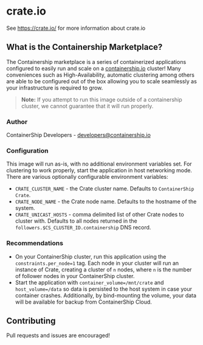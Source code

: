 # crate.io

See https://crate.io/ for more information about crate.io

## What is the Containership Marketplace?

The Containership marketplace is a series of containerized applications configured to easily run and scale on a [containership.io](https://containership.io) cluster! Many conveniences such as High-Availability, automatic clustering among others are able to be configured out of the box allowing you to scale seamlessly as your infrastructure is required to grow.

> **Note:** If you attempt to run this image outside of a containership cluster, we cannot guarantee that it will run properly.

### Author
ContainerShip Developers - developers@containership.io

### Configuration
This image will run as-is, with no additional environment variables set. For clustering to work properly, start the application in host networking mode. There are various optionally configurable environment variables:

* `CRATE_CLUSTER_NAME` - the Crate cluster name. Defaults to `ContainerShip Crate`.
* `CRATE_NODE_NAME` - the Crate node name. Defaults to the hostname of the system.
* `CRATE_UNICAST_HOSTS` - comma delimited list of other Crate nodes to cluster with. Defaults to all nodes returned in the `followers.$CS_CLUSTER_ID.containership` DNS record.

### Recommendations
* On your ContainerShip cluster, run this application using the `constraints.per_node=1` tag. Each node in your cluster will run an instance of Crate, creating a cluster of `n` nodes, where `n` is the number of follower nodes in your ContainerShip cluster.
* Start the application with `container_volume=/mnt/crate` and `host_volume=/data` so data is persisted to the host system in case your container crashes. Additionally, by bind-mounting the volume, your data will be available for backup from ContainerShip Cloud.

## Contributing
Pull requests and issues are encouraged!
